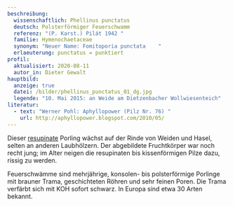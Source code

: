 ```yaml
---
beschreibung:
  wissenschaftlich: Phellinus punctatus
  deutsch: Polsterförmiger Feuerschwamm
  referenz: "(P. Karst.) Pilát 1942 "
  familie: Hymenochaetaceae
  synonym: "Neuer Name: Fomitoporia punctata    "
  erlaeuterung: punctatus = punktiert
profil:
  aktualisiert: 2020-08-11
  autor_in: Dieter Gewalt
hauptbild:
  anzeige: true
  datei: /bilder/phellinus_punctatus_01_dg.jpg
  legende: "10. Mai 2015: an Weide am Dietzenbacher Wollwiesenteich"
literatur:
  - text: "Werner Pohl: Aphyllopower (Pilz Nr. 76) "
    url: http://aphyllopower.blogspot.com/2010/05/
---
```

Dieser [resupinate](resupinat "Glossar") Porling wächst auf der Rinde von Weiden und Hasel, selten an anderen Laubhölzern. Der abgebildete Fruchtkörper war noch recht jung; im Alter neigen die resupinaten bis kissenförmigen Pilze dazu, rissig zu werden.

Feuerschwämme sind mehrjährige, konsolen- bis polsterförmige Porlinge mit brauner Trama, geschichteten Röhren und sehr feinen Poren. Die Trama verfärbt sich mit KOH sofort schwarz. In Europa sind etwa 30 Arten bekannt.